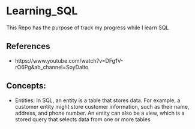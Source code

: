 # Learning_SQL
This Repo has the purpose of track my progress while I learn SQL
<h2>References</h2>
<ul>
  <li>
    https://www.youtube.com/watch?v=DFg1V-rO6Pg&ab_channel=SoyDalto
  </li>
</ul>
<h2>Concepts:</h2>
<ul>
  <li>
    <p>Entities: In SQL, an entity is a table that stores data. For example, a customer entity might store customer information, such as their name, address, and            phone number. An entity can also be a view, which is a stored query that selects data from one or more tables
    </p>
  </li>
</ul>
